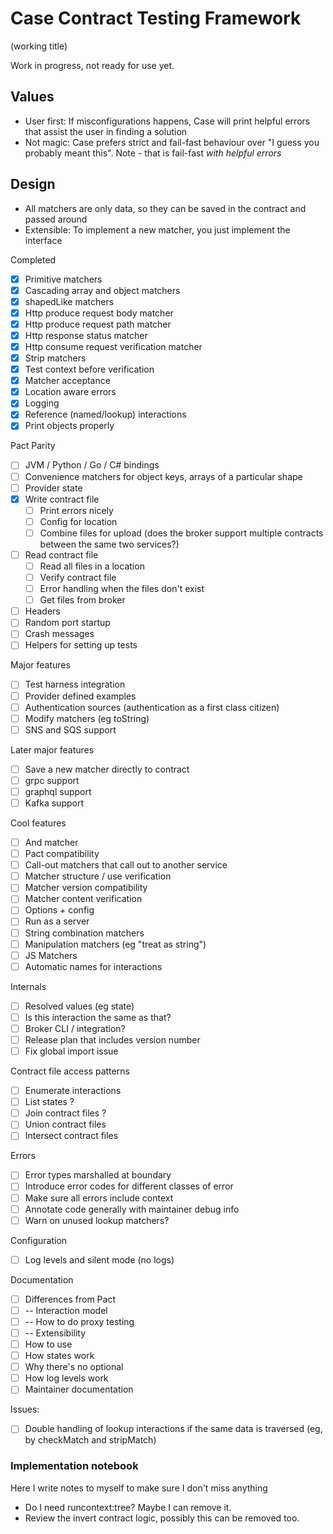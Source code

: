 # Case Contract Testing Framework

(working title)

Work in progress, not ready for use yet.

## Values

- User first: If misconfigurations happens, Case will print helpful errors that assist the user in finding a solution
- Not magic: Case prefers strict and fail-fast behaviour over "I guess you probably meant this". Note - that is fail-fast _with helpful errors_

## Design

- All matchers are only data, so they can be saved in the contract and passed around
- Extensible: To implement a new matcher, you just implement the interface

Completed

- [x] Primitive matchers
- [x] Cascading array and object matchers
- [x] shapedLike matchers
- [x] Http produce request body matcher
- [x] Http produce request path matcher
- [x] Http response status matcher
- [x] Http consume request verification matcher
- [x] Strip matchers
- [x] Test context before verification
- [x] Matcher acceptance
- [x] Location aware errors
- [x] Logging
- [x] Reference (named/lookup) interactions
- [x] Print objects properly

Pact Parity

- [ ] JVM / Python / Go / C# bindings
- [ ] Convenience matchers for object keys, arrays of a particular shape
- [ ] Provider state
- [x] Write contract file
  - [ ] Print errors nicely
  - [ ] Config for location
  - [ ] Combine files for upload (does the broker support multiple contracts between the same two services?)
- [ ] Read contract file
  - [ ] Read all files in a location
  - [ ] Verify contract file
  - [ ] Error handling when the files don't exist
  - [ ] Get files from broker
- [ ] Headers
- [ ] Random port startup
- [ ] Crash messages
- [ ] Helpers for setting up tests

Major features

- [ ] Test harness integration
- [ ] Provider defined examples
- [ ] Authentication sources (authentication as a first class citizen)
- [ ] Modify matchers (eg toString)
- [ ] SNS and SQS support

Later major features

- [ ] Save a new matcher directly to contract
- [ ] grpc support
- [ ] graphql support
- [ ] Kafka support

Cool features

- [ ] And matcher
- [ ] Pact compatibility
- [ ] Call-out matchers that call out to another service
- [ ] Matcher structure / use verification
- [ ] Matcher version compatibility
- [ ] Matcher content verification
- [ ] Options + config
- [ ] Run as a server
- [ ] String combination matchers
- [ ] Manipulation matchers (eg "treat as string")
- [ ] JS Matchers
- [ ] Automatic names for interactions

Internals

- [ ] Resolved values (eg state)
- [ ] Is this interaction the same as that?
- [ ] Broker CLI / integration?
- [ ] Release plan that includes version number
- [ ] Fix global import issue

Contract file access patterns

- [ ] Enumerate interactions
- [ ] List states ?
- [ ] Join contract files ?
- [ ] Union contract files
- [ ] Intersect contract files

Errors

- [ ] Error types marshalled at boundary
- [ ] Introduce error codes for different classes of error
- [ ] Make sure all errors include context
- [ ] Annotate code generally with maintainer debug info
- [ ] Warn on unused lookup matchers?

Configuration

- [ ] Log levels and silent mode (no logs)

Documentation

- [ ] Differences from Pact
- [ ] -- Interaction model
- [ ] -- How to do proxy testing
- [ ] -- Extensibility
- [ ] How to use
- [ ] How states work
- [ ] Why there's no optional
- [ ] How log levels work
- [ ] Maintainer documentation

Issues:

- [ ] Double handling of lookup interactions if the same data is traversed (eg, by checkMatch and stripMatch)

### Implementation notebook

Here I write notes to myself to make sure I don't miss anything

- Do I need runcontext:tree? Maybe I can remove it.
- Review the invert contract logic, possibly this can be removed too.
